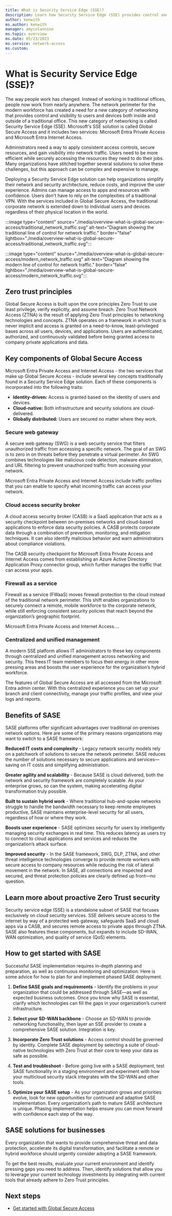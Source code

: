 ```yaml
---
title: What is Security Service Edge (SSE)?
description: Learn how Security Service Edge (SSE) provides control and visibility to users and devices both inside and outside of a traditional office.
author: kenwith
ms.author: kenwith
manager: amycolannino
ms.topic: overview
ms.date: 05/23/2023
ms.service: network-access
ms.custom: 
---
```


# What is Security Service Edge (SSE)?

The way people work has changed. Instead of working in traditional offices, people now work from nearly anywhere. The network perimeter for the modern workforce has created a need for a new category of networking that provides control and visibility to users and devices both inside and outside of a traditional office. This new category of networking is called Security Service Edge (SSE). Microsoft's SSE solution is called Global Secure Access and it includes two services: Microsoft Entra Private Access and Microsoft Entra Internet Access.

Administrators need a way to apply consistent access controls, secure resources, and gain visibility into network traffic. Users need to be more efficient while securely accessing the resources they need to do their jobs. Many organizations have stitched together several solutions to solve these challenges, but this approach can be complex and expensive to manage.

Deploying a Security Service Edge solution can help organizations simplify their network and security architecture, reduce costs, and improve the user experience. Admins can manage access to apps and resources with confidence. Users don't have to rely on the complexities of a traditional VPN. With the services included in Global Secure Access, the traditional corporate network is extended down to individual users and devices regardless of their physical location in the world.

:::image type="content" source="./media/overview-what-is-global-secure-access/traditional_network_traffic.svg" alt-text="Diagram showing the traditional line of control for network traffic." border="false" lightbox="./media/overview-what-is-global-secure-access/traditional_network_traffic.svg":::

:::image type="content" source="./media/overview-what-is-global-secure-access/modern_network_traffic.svg" alt-text="Diagram showing the modern line of control for network traffic." border="false" lightbox="./media/overview-what-is-global-secure-access/modern_network_traffic.svg":::

## Zero trust principles

Global Secure Access is built upon the core principles Zero Trust to use least privilege, verify explicitly, and assume breach. Zero Trust Network Access (ZTNA) is the result of applying Zero Trust principles to networking technologies and concepts. ZTNA operates on a framework in which trust is never implicit and access is granted on a need-to-know, least-privileged bases across all users, devices, and applications. Users are authenticated, authorized, and continuously validated before being granted access to company private applications and data.

## Key components of Global Secure Access

Microsoft Entra Private Access and Internet Access - the two services that make up Global Secure Access - include several key concepts traditionally found in a Security Service Edge solution. Each of these components is incorporated into the following traits:

- **Identity-driven:** Access is granted based on the identity of users and devices.
- **Cloud-native:** Both infrastructure and security solutions are cloud-delivered.
- **Globally distributed:** Users are secured no matter where they work.

### Secure web gateway

A secure web gateway (SWG) is a web security service that filters unauthorized traffic from accessing a specific network. The goal of an SWG is to zero in on threats before they penetrate a virtual perimeter. An SWG combines technologies like malicious code detection, malware elimination, and URL filtering to prevent unauthorized traffic from accessing your network.

Microsoft Entra Private Access and Internet Access include traffic profiles that you can enable to specify what incoming traffic can access your network. 

### Cloud access security broker

A cloud access security broker (CASB) is a SaaS application that acts as a security checkpoint between on-premises networks and cloud-based applications to enforce data security policies. A CASB protects corporate data through a combination of prevention, monitoring, and mitigation techniques. It can also identify malicious behavior and warn administrators about compliance violations.

The CASB security checkpoint for Microsoft Entra Private Access and Internet Access comes from establishing an Azure Active Directory Application Proxy connector group, which further manages the traffic that can access your apps.

### Firewall as a service

Firewall as a service (FWaaS) moves firewall protection to the cloud instead of the traditional network perimeter. This shift enables organizations to securely connect a remote, mobile workforce to the corporate network, while still enforcing consistent security policies that reach beyond the organization’s geographic footprint.

Microsoft Entra Private Access and Internet Access....

### Centralized and unified management

A modern SSE platform allows IT administrators to these key components through centralized and unified management across networking and security. This frees IT team members to focus their energy in other more pressing areas and boosts the user experience for the organization’s hybrid workforce.

The features of Global Secure Access are all accessed from the Microsoft Entra admin center. With this centralized experience you can set up your branch and client connectivity, manage your traffic profiles, and view your logs and reports.



## Benefits of SASE
SASE platforms offer significant advantages over traditional on-premises network options. Here are some of the primary reasons organizations may want to switch to a SASE framework:

**Reduced IT costs and complexity** - Legacy network security models rely on a patchwork of solutions to secure the network perimeter. SASE reduces the number of solutions necessary to secure applications and services—saving on IT costs and simplifying administration.

**Greater agility and scalability** - Because SASE is cloud delivered, both the network and security framework are completely scalable. As your enterprise grows, so can the system, making accelerating digital transformation truly possible.

**Built to sustain hybrid work** - Where traditional hub-and-spoke networks struggle to handle the bandwidth necessary to keep remote employees productive, SASE maintains enterprise-level security for all users, regardless of how or where they work.

**Boosts user experience** - SASE optimizes security for users by intelligently managing security exchanges in real time. This reduces latency as users try to connect to cloud applications and services and reduces the organization’s attack surface.

**Improved security** - In the SASE framework, SWG, DLP, ZTNA, and other threat intelligence technologies converge to provide remote workers with secure access to company resources while reducing the risk of lateral movement in the network. In SASE, all connections are inspected and secured, and threat protection policies are clearly defined up front—no question.

## Learn more about proactive Zero Trust security
Security service edge (SSE) is a standalone subset of SASE that focuses exclusively on cloud security services. SSE delivers secure access to the internet by way of a protected web gateway, safeguards SaaS and cloud apps via a CASB, and secures remote access to private apps through ZTNA. SASE also features these components, but expands to include SD-WAN, WAN optimization, and quality of service (QoS) elements.

## How to get started with SASE
Successful SASE implementation requires in-depth planning and preparation, as well as continuous monitoring and optimization. Here is some advice for how to plan for and implement phased SASE deployment.

1. **Define SASE goals and requirements** - Identify the problems in your organization that could be addressed through SASE—as well as expected business outcomes. Once you know why SASE is essential, clarify which technologies can fill the gaps in your organization’s current infrastructure.

1. **Select your SD-WAN backbone** - Choose an SD-WAN to provide networking functionality, then layer an SSE provider to create a comprehensive SASE solution. Integration is key.

1. **Incorporate Zero Trust solutions** - Access control should be governed by identity. Complete SASE deployment by selecting a suite of cloud-native technologies with Zero Trust at their core to keep your data as safe as possible.

1. **Test and troubleshoot** - Before going live with a SASE deployment, test SASE functionality in a staging environment and experiment with how your multicloud security stack integrates with the SD-WAN and other tools.

1. **Optimize your SASE setup** - As your organization grows and priorities evolve, look for new opportunities for continued and adaptive SASE implementation. Every organization’s path to mature SASE architecture is unique. Phasing implementation helps ensure you can move forward with confidence each step of the way.

## SASE solutions for businesses
Every organization that wants to provide comprehensive threat and data protection, accelerate its digital transformation, and facilitate a remote or hybrid workforce should urgently consider adopting a SASE framework.

To get the best results, evaluate your current environment and identify pressing gaps you need to address. Then, identify solutions that allow you to leverage your current technology investments by integrating with current tools that already adhere to Zero Trust principles.

## Next steps
<!-- Add a context sentence for the following links -->
- [Get started with Global Secure Access](how-to-get-started-with-global-secure-access.md)
